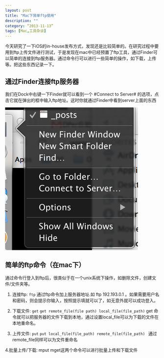 ```yaml
---
layout: post
title: "Mac下简单ftp使用"
description: ""
category: “2013-11-13”
tags: [Mac,工具杂谈]
---
```


今天研究了一下iOS的in-house发布方式，发现还是比较简单的。在研究过程中要用到ftp上传文件进行测试，于是发现在mac中已经预置了ftp工具，通过Finder可以简单的连接到ftp服务器。通过命令行可以进行一些简单的操作，如下载，上传等。把这些东西记录一下。

通过Finder连接ftp服务器
--------------------------
我们在Dock中右键一下Finder就可以看到一个 #Connect to Server# 的选项，点击它就在弹出的框中输入ftp地址。这时你就通过Finder中看到server上面的东西

![](/assets/2013-11-13-ftp.png)

简单的ftp命令（在mac下）
-------------------------------

通过命令行登入到ftp后，很类似于在一个unix系统下操作，如删除文件，创建文件/文件夹等。

1. 连接ftp: `ftp` 通过ftp命令加上服务器地址.如 ftp 192.193.0.1 。如果需要用户名和密码，则会提示你输入，按照提示填就可以了，如无意外就可以成功登入。

2. 下载文件: `get` `get remote_file(file path) local_file(file_path)` get 命令就可以把服务器的文件下载到本地，通过设置local_file可以为下载的文件在本地重命名。

3. 上传文件: `put` `put local_file(file_path) remote_file(file_path) ` 通过remote_file同样可以为文件重命名

4.批量上传/下载: mput mget这两个命令可以进行批量上传和下载文件
